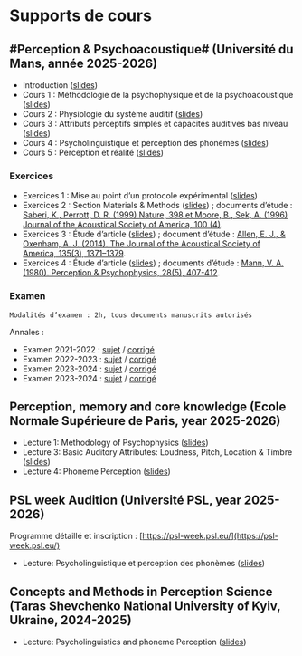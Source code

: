 # Supports de cours

## #Perception & Psychoacoustique# (Université du Mans, année 2025-2026)

- Introduction ([slides]())
- Cours 1 : Méthodologie de la psychophysique et de la psychoacoustique ([slides]())
- Cours 2 : Physiologie du système auditif ([slides]())
- Cours 3 : Attributs perceptifs simples et capacités auditives bas niveau ([slides]())
- Cours 4 : Psycholinguistique et perception des phonèmes ([slides]())
- Cours 5 : Perception et réalité ([slides]())

### Exercices

- Exercices 1 : Mise au point d’un protocole expérimental ([slides]())
- Exercices 2 : Section Materials & Methods ([slides]()) ; documents d’étude : [Saberi, K., Perrott, D. R. (1999) Nature, 398 et Moore, B., Sek, A. (1996) Journal of the Acoustical Society of America, 100 (4)]().
- Exercices 3 : Étude d’article ([slides]()) ; document d’étude : [Allen, E. J., & Oxenham, A. J. (2014). The Journal of the Acoustical Society of America, 135(3), 1371–1379]().
- Exercices 4 : Étude d’article ([slides]()) ; documents d’étude : [Mann, V. A. (1980). Perception & Psychophysics, 28(5), 407-412]().

### Examen

```{note}
Modalités d’examen : 2h, tous documents manuscrits autorisés
```

Annales :
- Examen 2021-2022 : [sujet]() / [corrigé]()
- Examen 2022-2023 : [sujet]() / [corrigé]()
- Examen 2023-2024 : [sujet]() / [corrigé]()
- Examen 2023-2024 : [sujet]() / [corrigé]()

## Perception, memory and core knowledge (Ecole Normale Supérieure de Paris, year 2025-2026)

- Lecture 1: Methodology of Psychophysics ([slides](https://sdrive.cnrs.fr/s/EyZ5Q5WQNjBi8SE))
- Lecture 3: Basic Auditory Attributes: Loudness, Pitch, Location & Timbre ([slides](https://sdrive.cnrs.fr/s/K93s2i29rNmk43Z))
- Lecture 4: Phoneme Perception ([slides](https://sdrive.cnrs.fr/s/kAmAkATbw53bssL))

## PSL week Audition (Université PSL, year 2025-2026)

Programme détaillé et inscription : [https://psl-week.psl.eu/](https://psl-week.psl.eu/)

- Lecture: Psycholinguistique et perception des phonèmes ([slides]())

## Concepts and Methods in Perception Science (Taras Shevchenko National University of Kyiv, Ukraine, 2024-2025)

- Lecture: Psycholinguistics and phoneme Perception ([slides]())
